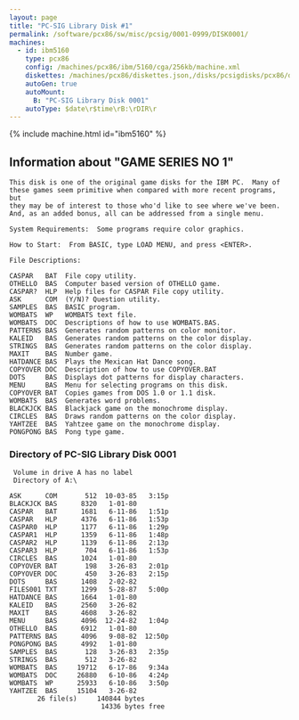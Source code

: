 ```yaml
---
layout: page
title: "PC-SIG Library Disk #1"
permalink: /software/pcx86/sw/misc/pcsig/0001-0999/DISK0001/
machines:
  - id: ibm5160
    type: pcx86
    config: /machines/pcx86/ibm/5160/cga/256kb/machine.xml
    diskettes: /machines/pcx86/diskettes.json,/disks/pcsigdisks/pcx86/diskettes.json
    autoGen: true
    autoMount:
      B: "PC-SIG Library Disk 0001"
    autoType: $date\r$time\rB:\rDIR\r
---
```


{% include machine.html id="ibm5160" %}

## Information about "GAME SERIES NO 1"

    This disk is one of the original game disks for the IBM PC.  Many of
    these games seem primitive when compared with more recent programs, but
    they may be of interest to those who'd like to see where we've been.
    And, as an added bonus, all can be addressed from a single menu.
    
    System Requirements:  Some programs require color graphics.
    
    How to Start:  From BASIC, type LOAD MENU, and press <ENTER>.
    
    File Descriptions:
    
    CASPAR   BAT  File copy utility.
    OTHELLO  BAS  Computer based version of OTHELLO game.
    CASPAR?  HLP  Help files for CASPAR File copy utility.
    ASK      COM  (Y/N)? Question utility.
    SAMPLES  BAS  BASIC program.
    WOMBATS  WP   WOMBATS text file.
    WOMBATS  DOC  Descriptions of how to use WOMBATS.BAS.
    PATTERNS BAS  Generates random patterns on color monitor.
    KALEID   BAS  Generates random patterns on the color display.
    STRINGS  BAS  Generates random patterns on the color display.
    MAXIT    BAS  Number game.
    HATDANCE BAS  Plays the Mexican Hat Dance song.
    COPYOVER DOC  Description of how to use COPYOVER.BAT
    DOTS     BAS  Displays dot patterns for display characters.
    MENU     BAS  Menu for selecting programs on this disk.
    COPYOVER BAT  Copies games from DOS 1.0 or 1.1 disk.
    WOMBATS  BAS  Generates word problems.
    BLACKJCK BAS  Blackjack game on the monochrome display.
    CIRCLES  BAS  Draws random patterns on the color display.
    YAHTZEE  BAS  Yahtzee game on the monochrome display.
    PONGPONG BAS  Pong type game.

### Directory of PC-SIG Library Disk 0001

     Volume in drive A has no label
     Directory of A:\

    ASK      COM       512  10-03-85   3:15p
    BLACKJCK BAS      8320   1-01-80
    CASPAR   BAT      1681   6-11-86   1:51p
    CASPAR   HLP      4376   6-11-86   1:53p
    CASPAR0  HLP      1177   6-11-86   1:29p
    CASPAR1  HLP      1359   6-11-86   1:48p
    CASPAR2  HLP      1139   6-11-86   2:13p
    CASPAR3  HLP       704   6-11-86   1:53p
    CIRCLES  BAS      1024   1-01-80
    COPYOVER BAT       198   3-26-83   2:01p
    COPYOVER DOC       450   3-26-83   2:15p
    DOTS     BAS      1408   2-02-82
    FILES001 TXT      1299   5-28-87   5:00p
    HATDANCE BAS      1664   1-01-80
    KALEID   BAS      2560   3-26-82
    MAXIT    BAS      4608   3-26-82
    MENU     BAS      4096  12-24-82   1:04p
    OTHELLO  BAS      6912   1-01-80
    PATTERNS BAS      4096   9-08-82  12:50p
    PONGPONG BAS      4992   1-01-80
    SAMPLES  BAS       128   3-26-83   2:35p
    STRINGS  BAS       512   3-26-82
    WOMBATS  BAS     19712   6-17-86   9:34a
    WOMBATS  DOC     26880   6-10-86   4:24p
    WOMBATS  WP      25933   6-10-86   3:50p
    YAHTZEE  BAS     15104   3-26-82
           26 file(s)     140844 bytes
                           14336 bytes free

